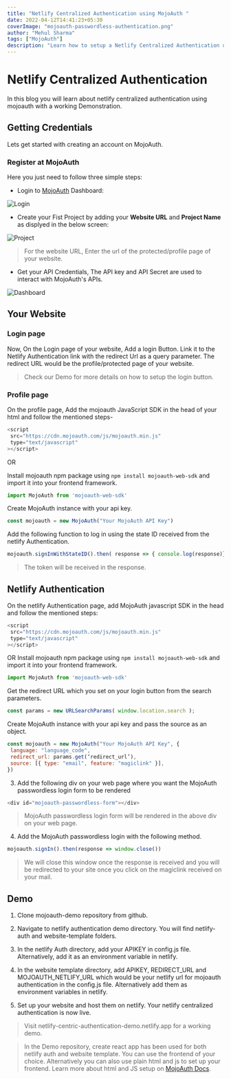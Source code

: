 ```yaml
---
title: "Netlify Centralized Authentication using MojoAuth "
date: 2022-04-12T14:41:23+05:30
coverImage: "mojoauth-passwordless-authentication.png"
author: "Mehul Sharma"
tags: ["MojoAuth"]
description: "Learn how to setup a Netlify Centralized Authentication using MojoAuth with a working demo"
---
```


# Netlify Centralized Authentication 

In this blog you will learn about netlify centralized authentication using mojoauth with a working Demonstration. 


## Getting Credentials

Lets get started with creating an account on MojoAuth.

### Register at MojoAuth

Here you just need to follow three simple steps:

- Login to [MojoAuth](https://mojoauth.com/dashboard/signin) Dashboard:

![Login](../assets/images/netlify-centralized-authentication/login.png)

- Create your Fist Project by adding your **Website URL** and **Project Name** as displyed in the below screen:

![Project](../assets/images/netlify-centralized-authentication/project.png)

> For the website URL, Enter the url of the protected/profile page of your website. 

- Get your API Credentials, The API key and API Secret are used to interact with MojoAuth's APIs.

![Dashboard](../assets/images/netlify-centralized-authentication/dashboard.png)

## Your Website

### Login page

Now, On the Login page of your website, Add a login Button. Link it to the Netlify Authentication link with the redirect Url as a query parameter. The redirect URL would be the profile/protected page of your website. 

> Check our Demo for more details on how to setup the login button.

### Profile page

On the profile page, Add the mojoauth JavaScript SDK in the head of your html and follow the mentioned steps-

```js
<script
 src="https://cdn.mojoauth.com/js/mojoauth.min.js"
 type="text/javascript"
></script>
```
OR 

Install mojoauth npm package using `npm install mojoauth-web-sdk` and import it into your frontend framework. 

```js
import MojoAuth from 'mojoauth-web-sdk'
```


Create MojoAuth instance with your api key. 


```js
const mojoauth = new MojoAuth("Your MojoAuth API Key")
```

Add the following function to log in using the state ID received from the netlify Authentication. 

```js
mojoauth.signInWithStateID().then( response => { console.log(response)})
```
>The token will be received in the response. 

## Netlify Authentication 

On the netlify Authentication page, add MojoAuth javascript SDK in the head and follow the mentioned steps:

```js
<script
 src="https://cdn.mojoauth.com/js/mojoauth.min.js"
 type="text/javascript"
></script>
```
OR
Install mojoauth npm package using `npm install mojoauth-web-sdk` and import it into your frontend framework. 

```js
import MojoAuth from 'mojoauth-web-sdk'
```

Get the redirect URL which you set on your login button from the search parameters. 

```js
const params = new URLSearchParams( window.location.search );

```
 Create MojoAuth instance with your api key and pass the source as an object.

```js
const mojoauth = new MojoAuth("Your MojoAuth API Key", {
 language: "language_code",
 redirect_url: params.get(‘redirect_url’),
 source: [{ type: "email", feature: "magiclink" }],
})
```

3. Add the following div on your web page where you want the MojoAuth passwordless login form to be rendered

```js
<div id="mojoauth-passwordless-form"></div>
```

> MojoAuth passwordless login form will be rendered in the above div on your web page.

4. Add the MojoAuth passwordless login with the following method. 

```js
mojoauth.signIn().then(response => window.close())
```
> We will close this window once the response is received and you will be redirected to your site once you click on the magiclink received on your mail.

## Demo

1. Clone mojoauth-demo repository from github. 

2. Navigate to netlify authentication demo directory. You will find netlify-auth and website-template folders.

3. In the netlify Auth directory, add your APIKEY in config.js file. Alternatively, add it as an environment variable in netlify.

4. In the website template directory, add APIKEY, REDIRECT_URL and MOJOAUTH_NETLIFY_URL which would be your netlify url for mojoauth authentication in the config.js file. Alternatively add them as environment variables in netlify. 

5. Set up your website and host them on netlify. Your netlify centralized authentication is now live.

> Visit netlify-centric-authentication-demo.netlify.app for a working demo. 

> In the Demo repository, create react app has been used for both netlify auth and website template. You can use the frontend of your choice. Alternatively you can also use plain html and js to set up your frontend. Learn more about html and JS setup on [MojoAuth Docs](https://mojoauth.com/docs/guides/html-and-js). 


